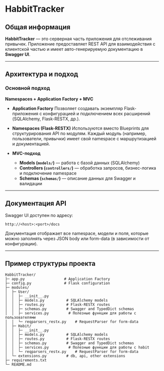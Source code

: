 # HabbitTracker

## Общая информация

**HabbitTracker** — это серверная часть приложения для отслеживания привычек.
Приложение предоставляет REST API для взаимодействия с клиентской частью и имеет авто-генерируемую документацию в **Swagger UI**.

---

## Архитектура и подход

### Основной подход

**Namespaces + Application Factory + MVC**

* **Application Factory**
  Позволяет создавать экземпляр Flask-приложения с конфигурацией и подключением всех расширений (SQLAlchemy, Flask-RESTX, др.).

* **Namespaces (Flask-RESTX)**
  Используются вместо Blueprints для структурирования API по модулям. Каждый модуль (например, пользователи, привычки) имеет свой namespace с маршрутизацией и документацией.

* **MVC-подход**

  * **Models (`models/`)** — работа с базой данных (SQLAlchemy)
  * **Controllers (`controllers/`)** — обработка запросов, бизнес-логика и подключение namespace
  * **Schemas (`schemas/`)** — описание данных для Swagger и валидации

---

## Документация API

Swagger UI доступен по адресу:

```
http://<host>:<port>/docs
```

Документация отображает все namespace, модели и поля, которые можно заполнять через JSON body или form-data (в зависимости от конфигурации).

---

## Пример структуры проекта

```
HabbitTracker/
├─ app.py                  # Application Factory
├─ config.py               # Flask configuration
├─ modules/
│  ├─ User/
│  │  ├─ __init__.py
│  │  ├─ models.py          # SQLAlchemy models
│  │  ├─ routes.py          # Flask-RESTX routes
│  │  ├─ schemas.py         # Swagger and TypedDict schemas
│  │  ├─ services.py         # Полезные функции для работы с пользователями
│  │  └─ reqparsers_restx.py    # RequestParser for form-data
│  ├─ Habit/
│  │  ├─ __init__.py
│  │  ├─ models.py          # SQLAlchemy models
│  │  ├─ routes.py          # Flask-RESTX routes
│  │  ├─ schemas.py         # Swagger and TypedDict schemas
│  │  ├─ services.py         # Полезные функции для работы с habit
│  │  └─ reqparsers_restx.py    # RequestParser for form-data
│  └─ extensions.py         # db, api, other extensions
├─ requirements.txt
└─ README.md
```
